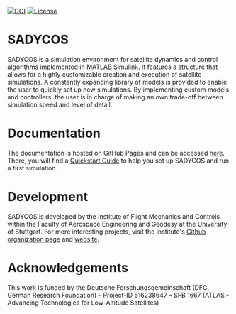 [![DOI](https://zenodo.org/badge/930946194.svg)](https://doi.org/10.5281/zenodo.14918034)
[![License](https://img.shields.io/badge/License-BSD_2--Clause-orange.svg)](https://opensource.org/licenses/BSD-2-Clause)

# SADYCOS
SADYCOS is a simulation environment for satellite dynamics and control algorithms implemented in MATLAB Simulink.
It features a structure that allows for a highly customizable creation and execution of satellite simulations.
A constantly expanding library of models is provided to enable the user to quickly set up new simulations.
By implementing custom models and controllers, the user is in charge of making an own trade-off between simulation speed and level of detail.

# Documentation
The documentation is hosted on GitHub Pages and can be accessed [here](https://sadycos.github.io/sadycos/).
There, you will find a [Quickstart Guide](https://sadycos.github.io/sadycos/content/quickstart.html) to help you set up SADYCOS and run a first simulation.

# Development
SADYCOS is developed by the Institute of Flight Mechanics and Controls within the Faculty of Aerospace Engineering and Geodesy at the University of Stuttgart.
For more interesting projects, visit the institute's [Github organization page](https://github.com/ifrunistuttgart) and [website](https://www.ifr.uni-stuttgart.de/en/).

# Acknowledgements
This work is funded by the Deutsche Forschungsgemeinschaft (DFG, German Research Foundation) – Project-ID 516238647 – SFB 1667 (ATLAS - Advancing Technologies for Low-Altitude Satellites)